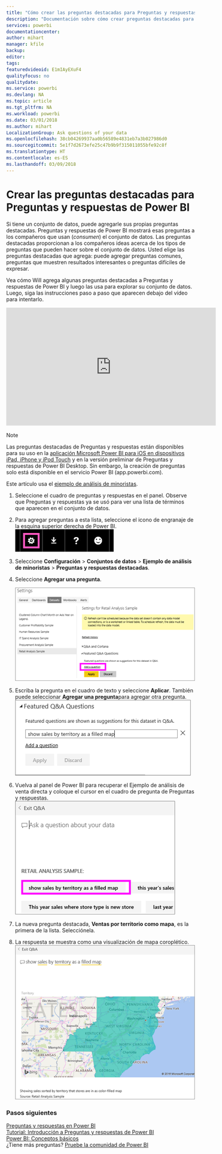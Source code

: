 ```yaml
---
title: "Cómo crear las preguntas destacadas para Preguntas y respuestas de Power BI"
description: "Documentación sobre cómo crear preguntas destacadas para Preguntas y respuestas de Power BI."
services: powerbi
documentationcenter: 
author: mihart
manager: kfile
backup: 
editor: 
tags: 
featuredvideoid: E1mIAyEXuF4
qualityfocus: no
qualitydate: 
ms.service: powerbi
ms.devlang: NA
ms.topic: article
ms.tgt_pltfrm: NA
ms.workload: powerbi
ms.date: 03/01/2018
ms.author: mihart
LocalizationGroup: Ask questions of your data
ms.openlocfilehash: 38cb04269937aa0b56589e4831eb7a3b027986d0
ms.sourcegitcommit: 5e1f7d2673efe25c47b9b9f315011055bfe92c8f
ms.translationtype: HT
ms.contentlocale: es-ES
ms.lasthandoff: 03/09/2018
---
```

# <a name="create-featured-questions-for-power-bi-qa"></a>Crear las preguntas destacadas para Preguntas y respuestas de Power BI
Si tiene un conjunto de datos, puede agregarle sus propias preguntas destacadas.  Preguntas y respuestas de Power BI mostrará esas preguntas a los compañeros que usan (*consumen*) el conjunto de datos.  Las preguntas destacadas proporcionan a los compañeros ideas acerca de los tipos de preguntas que pueden hacer sobre el conjunto de datos. Usted elige las preguntas destacadas que agrega: puede agregar preguntas comunes, preguntas que muestren resultados interesantes o preguntas difíciles de expresar.

Vea cómo Will agrega algunas preguntas destacadas a Preguntas y respuestas de Power BI y luego las usa para explorar su conjunto de datos. Luego, siga las instrucciones paso a paso que aparecen debajo del vídeo para intentarlo.

<iframe width="560" height="315" src="https://www.youtube.com/embed/E1mIAyEXuF4" frameborder="0" allowfullscreen></iframe>

> [!NOTE]
> Las preguntas destacadas de Preguntas y respuestas están disponibles para su uso en la [aplicación Microsoft Power BI para iOS en dispositivos iPad, iPhone y iPod Touch](mobile-apps-ios-qna.md) y en la versión preliminar de Preguntas y respuestas de Power BI Desktop. Sin embargo, la creación de preguntas solo está disponible en el servicio Power BI (app.powerbi.com).
> 

Este artículo usa el [ejemplo de análisis de minoristas](sample-datasets.md).

1. Seleccione el cuadro de preguntas y respuestas en el panel.   Observe que Preguntas y respuestas ya se usó para ver una lista de términos que aparecen en el conjunto de datos.
2. Para agregar preguntas a esta lista, seleccione el icono de engranaje de la esquina superior derecha de Power BI.  
   ![Icono de engranaje](media/service-q-and-a-create-featured-questions/pbi_gearicon2.jpg)
3. Seleccione **Configuración** &gt; **Conjuntos de datos** &gt; **Ejemplo de análisis de minoristas** &gt; **Preguntas y respuestas destacadas**.  
4. Seleccione **Agregar una pregunta**.
   
   ![Menú Configuración](media/service-q-and-a-create-featured-questions/power-bi-settings.png)
5. Escriba la pregunta en el cuadro de texto y seleccione **Aplicar**.   También puede seleccionar **Agregar una pregunta**para agregar otra pregunta.  
   ![Panel Preguntas destacadas de Preguntas y respuestas](media/service-q-and-a-create-featured-questions/power-bi-type-featured-question.png)
6. Vuelva al panel de Power BI para recuperar el Ejemplo de análisis de venta directa y coloque el cursor en el cuadro de pregunta de Preguntas y respuestas.   
   ![Cuadro de pregunta de Preguntas y respuestas](media/service-q-and-a-create-featured-questions/power-bi-featured-q.png)
7. La nueva pregunta destacada, **Ventas por territorio como mapa**, es la primera de la lista. Selecciónela.  
8. La respuesta se muestra como una visualización de mapa coroplético.  
   ![Visualización de mapa](media/service-q-and-a-create-featured-questions/power-bi-filled-map.png)

### <a name="next-steps"></a>Pasos siguientes
[Preguntas y respuestas en Power BI](power-bi-q-and-a.md)  
[Tutorial: Introducción a Preguntas y respuestas de Power BI](power-bi-visualization-introduction-to-q-and-a.md)  
[Power BI: Conceptos básicos](service-basic-concepts.md)  
¿Tiene más preguntas? [Pruebe la comunidad de Power BI](http://community.powerbi.com/)

